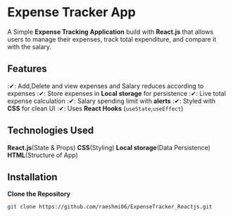 # Expense Tracker App

A Simple **Expense Tracking Application** build with **React.js** that allows users to manage their expenses, track
total expenditure, and compare it with the salary.

## Features

:✔: Add,Delete and view expenses and Salary reduces according to expenses
:✔: Store expenses in **Local storage** for persistence
:✔: Live total expense calculation
:✔: Salary spending limit with **alerts**
:✔: Styled with **CSS** for clean UI
:✔: Uses **React Hooks** (`useState`,`useEffect`)

## Technologies Used

**React.js**(State & Props)
**CSS**(Styling)
**Local storage**(Data Persistence)
**HTML**(Structure of App)

## Installation

**Clone the Repository**

```sh
git clone https://github.com/raeshmi06/ExpenseTracker_Reactjs.git
```
